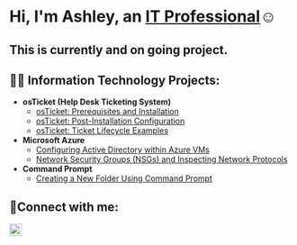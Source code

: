 <h1>Hi, I'm Ashley, an <a href="https://linkedin.com/in/Ashley-Maria">IT Professional</a>☺</h1> <h2>This is currently and on going project.</h2>

<h2>👨‍💻 Information Technology Projects:</h2>

- <b>osTicket (Help Desk Ticketing System)</b>
  - [osTicket: Prerequisites and Installation](https://github.com/amaria33/osTicket-Prerequisites-and-Installation)
  - [osTicket: Post-Installation Configuration](https://github.com/amaria33/osTicket-Post-Installation-Configuration)
  - [osTicket: Ticket Lifecycle Examples](https://github.com/amaria33/osTicket-Ticket-Lifecycle-Examples/tree/main)
- <b>Microsoft Azure</b>
  - [Configuring Active Directory within Azure VMs](https://github.com/amaria33/Configuring-Active-Directory-within-Azure-VMs/tree/main)
  - [Network Security Groups (NSGs) and Inspecting Network Protocols](https://github.com/amaria33/Network-Security-Groups-NSGs-and-Inspecting-Network-Protocols/tree/main)
- <b>Command Prompt</b>
  - [Creating a New Folder Using Command Prompt](https://github.com/amaria33/Creating-A-New-Folder-Using-Command-Prompt)

<h2>🤳Connect with me:</h2>

[<img align="left" alt="Josh | LinkedIn" width="22px" src="https://cdn.jsdelivr.net/npm/simple-icons@v3/icons/linkedin.svg" />][linkedin]

[linkedin]: https://linkedin.com/in/Ashley-Maria
